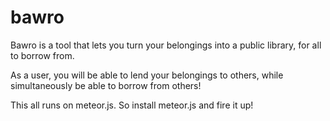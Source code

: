 # bawro

Bawro is a tool that lets you turn your belongings into a public library, for all to borrow from.

As a user, you will be able to lend your belongings to others, while simultaneously be able to borrow from others!

This all runs on meteor.js. So install meteor.js and fire it up!
